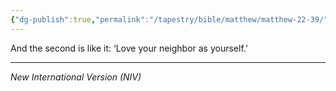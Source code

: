 ```yaml
---
{"dg-publish":true,"permalink":"/tapestry/bible/matthew/matthew-22-39/","title":"Matthew 22:39","hide":true,"tags":["bible-verse","bible-verse"],"dgHomeLink":true,"dgShowLocalGraph":true,"dgEnableSearch":true}
---
```


And the second is like it: ‘Love your neighbor as yourself.’

---
*New International Version (NIV)*
